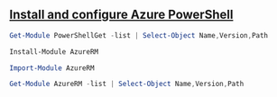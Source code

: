 
## [Install and configure Azure PowerShell](https://docs.microsoft.com/ja-jp/powershell/azure/install-azurerm-ps)

```PowerShell
Get-Module PowerShellGet -list | Select-Object Name,Version,Path

Install-Module AzureRM

Import-Module AzureRM

Get-Module AzureRM -list | Select-Object Name,Version,Path
```
